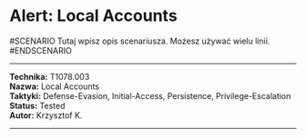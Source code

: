 # Alert: Local Accounts

#SCENARIO
Tutaj wpisz opis scenariusza. Możesz używać wielu linii.
#ENDSCENARIO

---

**Technika:** T1078.003  
**Nazwa:** Local Accounts  
**Taktyki:** Defense-Evasion, Initial-Access, Persistence, Privilege-Escalation  
**Status:** Tested  
**Autor:** Krzysztof K.  

---

<!--
Tactics: Defense-Evasion, Initial-Access, Persistence, Privilege-Escalation
Technique ID: T1078.003
Technique Name: Local Accounts
Status: Tested
--> 
